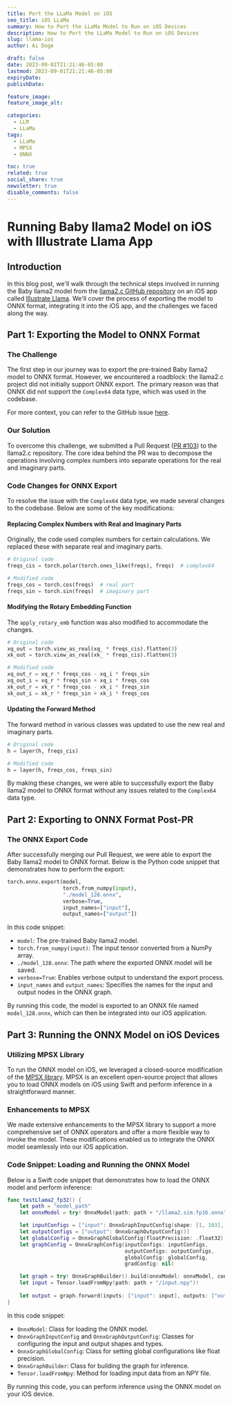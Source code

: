 ```yaml
---
title: Port the LLaMa Model on iOS
seo_title: iOS LLaMa
summary: How to Port the LLaMa Model to Run on iOS Devices
description: How to Port the LLaMa Model to Run on iOS Devices
slug: llama-ios
author: Ai Doge

draft: false
date: 2023-09-01T21:21:46-05:00
lastmod: 2023-09-01T21:21:46-05:00
expiryDate: 
publishDate: 

feature_image: 
feature_image_alt: 

categories:
  - LLM
  - LLaMa
tags:
  - LLaMa
  - MPSX
  - ONNX

toc: true
related: true
social_share: true
newsletter: true
disable_comments: false
---
```


# Running Baby llama2 Model on iOS with Illustrate Llama App

## Introduction

In this blog post, we'll walk through the technical steps involved in running the Baby llama2 model from the [llama2.c GitHub repository](https://github.com/karpathy/llama2.c) on an iOS app called [Illustrate Llama](https://apps.apple.com/us/app/illustrate-llama/id6452017369). We'll cover the process of exporting the model to ONNX format, integrating it into the iOS app, and the challenges we faced along the way.

## Part 1: Exporting the Model to ONNX Format

### The Challenge

The first step in our journey was to export the pre-trained Baby llama2 model to ONNX format. However, we encountered a roadblock: the llama2.c project did not initially support ONNX export. The primary reason was that ONNX did not support the `Complex64` data type, which was used in the codebase.

For more context, you can refer to the GitHub issue [here](https://github.com/karpathy/llama2.c/issues/142).

### Our Solution

To overcome this challenge, we submitted a Pull Request ([PR #103](https://github.com/karpathy/llama2.c/pull/103)) to the llama2.c repository. The core idea behind the PR was to decompose the operations involving complex numbers into separate operations for the real and imaginary parts.

### Code Changes for ONNX Export

To resolve the issue with the `Complex64` data type, we made several changes to the codebase. Below are some of the key modifications:

#### Replacing Complex Numbers with Real and Imaginary Parts

Originally, the code used complex numbers for certain calculations. We replaced these with separate real and imaginary parts.

```python
# Original code
freqs_cis = torch.polar(torch.ones_like(freqs), freqs)  # complex64

# Modified code
freqs_cos = torch.cos(freqs)  # real part
freqs_sin = torch.sin(freqs)  # imaginary part
```

#### Modifying the Rotary Embedding Function

The `apply_rotary_emb` function was also modified to accommodate the changes.

```python
# Original code
xq_out = torch.view_as_real(xq_ * freqs_cis).flatten(3)
xk_out = torch.view_as_real(xk_ * freqs_cis).flatten(3)

# Modified code
xq_out_r = xq_r * freqs_cos - xq_i * freqs_sin
xq_out_i = xq_r * freqs_sin + xq_i * freqs_cos
xk_out_r = xk_r * freqs_cos - xk_i * freqs_sin
xk_out_i = xk_r * freqs_sin + xk_i * freqs_cos
```

#### Updating the Forward Method

The forward method in various classes was updated to use the new real and imaginary parts.

```python
# Original code
h = layer(h, freqs_cis)

# Modified code
h = layer(h, freqs_cos, freqs_sin)
```

By making these changes, we were able to successfully export the Baby llama2 model to ONNX format without any issues related to the `Complex64` data type.

## Part 2: Exporting to ONNX Format Post-PR

### The ONNX Export Code

After successfully merging our Pull Request, we were able to export the Baby llama2 model to ONNX format. Below is the Python code snippet that demonstrates how to perform the export:

```python
torch.onnx.export(model,
                  torch.from_numpy(input),
                  "./model_128.onnx",
                  verbose=True,
                  input_names=["input"],
                  output_names=["output"])
```

In this code snippet:

- `model`: The pre-trained Baby llama2 model.
- `torch.from_numpy(input)`: The input tensor converted from a NumPy array.
- `./model_128.onnx`: The path where the exported ONNX model will be saved.
- `verbose=True`: Enables verbose output to understand the export process.
- `input_names` and `output_names`: Specifies the names for the input and output nodes in the ONNX graph.

By running this code, the model is exported to an ONNX file named `model_128.onnx`, which can then be integrated into our iOS application.

## Part 3: Running the ONNX Model on iOS Devices

### Utilizing MPSX Library

To run the ONNX model on iOS, we leveraged a closed-source modification of the [MPSX library](https://github.com/prisma-ai/MPSX). MPSX is an excellent open-source project that allows you to load ONNX models on iOS using Swift and perform inference in a straightforward manner.

### Enhancements to MPSX

We made extensive enhancements to the MPSX library to support a more comprehensive set of ONNX operators and offer a more flexible way to invoke the model. These modifications enabled us to integrate the ONNX model seamlessly into our iOS application.

### Code Snippet: Loading and Running the ONNX Model

Below is a Swift code snippet that demonstrates how to load the ONNX model and perform inference:

```swift
func testLlama2_fp32() {
    let path = "model_path"
    let onnxModel = try! OnnxModel(path: path + "/llama2.sim.fp16.onnx")

    let inputConfigs = ["input": OnnxGraphInputConfig(shape: [1, 103], type: .int64)]
    let outputConfigs = ["output": OnnxGraphOutputConfig()]
    let globalConfig = OnnxGraphGlobalConfig(floatPrecision: .float32)
    let graphConfig = OnnxGraphConfig(inputConfigs: inputConfigs,
                                      outputConfigs: outputConfigs,
                                      globalConfig: globalConfig,
                                      gradConfig: nil)

    let graph = try! OnnxGraphBuilder().build(onnxModel: onnxModel, config: graphConfig)
    let input = Tensor.loadFromNpy(path: path + "/input.npy")!
  
    let output = graph.forward(inputs: ["input": input], outputs: ["output"])["output"]!
}
```

In this code snippet:

- `OnnxModel`: Class for loading the ONNX model.
- `OnnxGraphInputConfig` and `OnnxGraphOutputConfig`: Classes for configuring the input and output shapes and types.
- `OnnxGraphGlobalConfig`: Class for setting global configurations like float precision.
- `OnnxGraphBuilder`: Class for building the graph for inference.
- `Tensor.loadFromNpy`: Method for loading input data from an NPY file.

By running this code, you can perform inference using the ONNX model on your iOS device.
